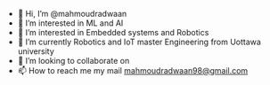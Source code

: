 - 👋 Hi, I’m @mahmoudradwaan
- 👀 I’m interested in ML and AI
- 👀 I’m interested in Embedded systems and Robotics
- 🌱 I’m currently Robotics and IoT master Engineering from Uottawa university
- 💞️ I’m looking to collaborate on 
- 📫 How to reach me my mail mahmoudradwaan98@gmail.com 

<!---
mahmoudradwaan98/mahmoudradwaan98 is a ✨ special ✨ repository because its `README.md` (this file) appears on your GitHub profile.
You can click the Preview link to take a look at your changes.
--->
